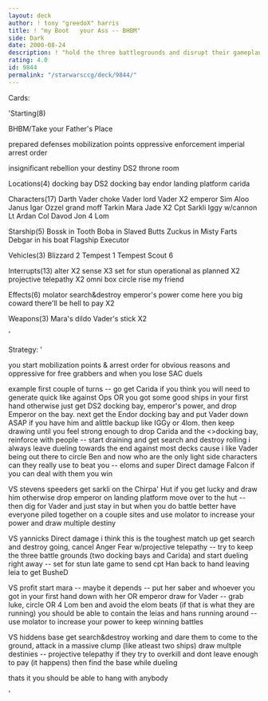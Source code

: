 ```yaml
---
layout: deck
author: ! tony "greedoX" harris
title: ! "my Boot   your Ass -- BHBM"
side: Dark
date: 2000-08-24
description: ! "hold the three battlegrounds and disrupt their gameplan with a mix of direct damage, drains, and winning duels"
rating: 4.0
id: 9844
permalink: "/starwarsccg/deck/9844/"
---
```

Cards: 

'Starting(8)

BHBM/Take your Father's Place

prepared defenses
mobilization points
oppressive enforcement
imperial arrest order

insignificant rebellion
your destiny
DS2 throne room

Locations(4)
 docking bay
DS2 docking bay
endor landing platform
carida

Characters(17)
Darth Vader
choke Vader
lord Vader X2
emperor
Sim Aloo
Janus
Igar
Ozzel
grand moff Tarkin
Mara Jade X2
Cpt Sarkli
Iggy w/cannon
Lt Ardan
Col Davod Jon
4 Lom


Starship(5)
Bossk in Tooth
Boba in Slaved Butts
Zuckus in Misty Farts
Debgar in his boat
Flagship Executor

Vehicles(3)
Blizzard 2
Tempest 1
Tempest Scout 6

Interrupts(13)
alter X2
sense X3
set for stun
operational as planned X2
projective telepathy X2
omni box
circle
rise my friend

Effects(6)
molator
search&destroy
emperor's power
come here you big coward
there'll be hell to pay X2

Weapons(3)
Mara's dildo
Vader's stick X2

'

Strategy: '

you start mobilization points & arrest order for obvious reasons and oppressive for free grabbers and when you lose SAC duels

example first couple of turns
 -- go get Carida if you think you will need to generate quick like against Ops OR you got some good ships in your first hand otherwise just get DS2 docking bay, emperor's power, and drop Emperor on the bay.
    next get the Endor docking bay and put Vader down ASAP if you have him and alittle backup like IGGy or 4lom. then keep drawing until you feel strong enough to drop Carida and the <>docking bay, reinforce with people -- start draining and get search and destroy rolling
    i always leave dueling towards the end against most decks cause i like Vader being out there to circle Ben and now who are the only light side characters can they really use to beat you
   -- eloms and super Direct damage Falcon
     if you can deal with them you win

VS stevens speeders
  get sarkli on the Chirpa' Hut if you get lucky and draw him otherwise drop emperor on landing platform move over to the hut -- then dig for Vader and just stay in but when you do battle better have everyone piled together on a couple sites and use molator to increase your power and draw multiple destiny

VS yannicks Direct damage
  i think this is the toughest match up
get search and destroy going, cancel Anger Fear w/projective telepathy -- try to keep the three battle grounds (two docking bays and Carida) and start dueling right away -- set for stun late game to send cpt Han back to hand leaving leia to get BusheD

VS profit
 start mara -- maybe it depends -- put her saber and whoever you got in your first hand down with her OR emperor draw for Vader -- grab luke, circle OR 4 Lom ben and avoid the elom beats (if that is what they are running) you should be able to contain the leias and hans running around -- use molator to increase your power to keep winning battles

VS hiddens base
 get search&destroy working and dare them to come to the ground, attack in a massive clump (like atleast two ships) draw multple destinies	-- projective telepathy if they try to overkill and dont leave enough to pay (it happens) then find the base while dueling

thats it you should be able to hang with anybody


'
